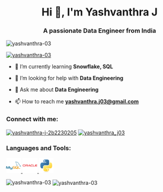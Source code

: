 <h1 align="center">Hi 👋, I'm Yashvanthra J</h1>
<h3 align="center">A passionate Data Engineer from India</h3>

<p align="left"> <img src="https://komarev.com/ghpvc/?username=yashvanthra-03&label=Profile%20views&color=0e75b6&style=flat" alt="yashvanthra-03" /> </p>

<p align="left"> <a href="https://github.com/ryo-ma/github-profile-trophy"><img src="https://github-profile-trophy.vercel.app/?username=yashvanthra-03" alt="yashvanthra-03" /></a> </p>

- 🌱 I’m currently learning **Snowflake, SQL**

- 🤝 I’m looking for help with **Data Engineering**

- 💬 Ask me about **Data Engineering**

- 📫 How to reach me **yashvanthra.j03@gmail.com**

<h3 align="left">Connect with me:</h3>
<p align="left">
<a href="https://linkedin.com/in/yashvanthra-j-2b2230205" target="blank"><img align="center" src="https://raw.githubusercontent.com/rahuldkjain/github-profile-readme-generator/master/src/images/icons/Social/linked-in-alt.svg" alt="yashvanthra-j-2b2230205" height="30" width="40" /></a>
<a href="https://www.hackerrank.com/yashvanthra_j03" target="blank"><img align="center" src="https://raw.githubusercontent.com/rahuldkjain/github-profile-readme-generator/master/src/images/icons/Social/hackerrank.svg" alt="yashvanthra_j03" height="30" width="40" /></a>
</p>

<h3 align="left">Languages and Tools:</h3>
<p align="left"> <a href="https://www.mysql.com/" target="_blank" rel="noreferrer"> <img src="https://raw.githubusercontent.com/devicons/devicon/master/icons/mysql/mysql-original-wordmark.svg" alt="mysql" width="40" height="40"/> </a> <a href="https://www.oracle.com/" target="_blank" rel="noreferrer"> <img src="https://raw.githubusercontent.com/devicons/devicon/master/icons/oracle/oracle-original.svg" alt="oracle" width="40" height="40"/> </a> <a href="https://www.python.org" target="_blank" rel="noreferrer"> <img src="https://raw.githubusercontent.com/devicons/devicon/master/icons/python/python-original.svg" alt="python" width="40" height="40"/> </a> </p>

<p><img align="left" src="https://github-readme-stats.vercel.app/api/top-langs?username=yashvanthra-03&show_icons=true&locale=en&layout=compact" alt="yashvanthra-03" /></p>

<p>&nbsp;<img align="center" src="https://github-readme-stats.vercel.app/api?username=yashvanthra-03&show_icons=true&locale=en" alt="yashvanthra-03" /></p>
